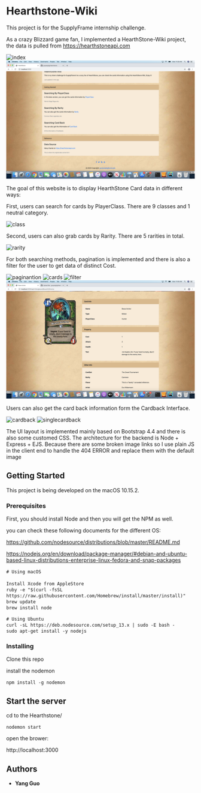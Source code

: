 # Hearthstone-Wiki

This project is for the SupplyFrame internship challenge. 

As a crazy Blizzard game fan, I implemented a HearthStone-Wiki project, the data is pulled from
https://hearthstoneapi.com

![index](screenshots/index.png)
![indexbottom](screenshots/indexb.png)

The goal of this website is to display HearthStone Card data in different ways:

First, users can search for cards by PlayerClass. There are 9 classes and 1 neutral category.

![class](screenshots/class.png)

Second, users can also grab cards by Rarity. There are 5 rarities in total.

![rarity](screenshots/rarity.png)

For both searching methods, pagination is implemented and there is also a filter for the user to get data of distinct Cost.

![paginantion](screenshots/pagination.png)
![cards](screenshots/cards.png)
![filter](screenshots/filter.png)
![singlecard](screenshots/singlecard.png)

Users can also get the card back information form the Cardback Interface.

![cardback](screenshots/cardback.png)
![singlecardback](screenshots/singlecardback.png)

The UI layout is implemented mainly based on Bootstrap 4.4 and there is also some customed CSS. The architecture for the backend is Node + Express + EJS. Because there are some broken image links so I use plain JS in the client end to handle the 404 ERROR and replace them with the default image

## Getting Started

This project is being developed on the macOS 10.15.2. 

### Prerequisites

First, you should install Node and then you will get the NPM as well.

you can check these following documents for the different OS: 

https://github.com/nodesource/distributions/blob/master/README.md

https://nodejs.org/en/download/package-manager/#debian-and-ubuntu-based-linux-distributions-enterprise-linux-fedora-and-snap-packages

```
# Using macOS

Install Xcode from AppleStore
ruby -e "$(curl -fsSL https://raw.githubusercontent.com/Homebrew/install/master/install)"
brew update
brew install node
```

```
# Using Ubuntu
curl -sL https://deb.nodesource.com/setup_13.x | sudo -E bash -
sudo apt-get install -y nodejs
```

### Installing

Clone this repo 

install the nodemon 

```
npm install -g nodemon
```

## Start the server

cd to the Hearthstone/

```
nodemon start
```

open the brower: 

http://localhost:3000


## Authors

* **Yang Guo** 

